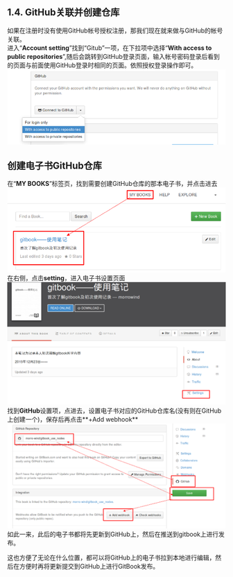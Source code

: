 ## **1.4. GitHub关联并创建仓库**
如果在注册时没有使用GitHub帐号授权注册，那我们现在就来做与GitHub的帐号关联。  
进入“**Account setting**”找到“Gitub”一项，在下拉项中选择“**With access to public repositories**”,随后会跳转到GitHub登录页面，输入帐号密码登录后看到的页面与前面使用GitHub登录时相同的页面。依照授权登录操作即可。  
![My_Ebook](1-14.png)  
## **创建电子书GitHub仓库**  
在“**MY BOOKS**”标签页，找到需要创建GitHub仓库的那本电子书，并点击进去  
![GitHub_Ebook](1-16.png)  
在右侧，点击**setting**，进入电子书设置页面  
![setting_Ebook](1-17.png)
找到**GitHub**设置项，点进去，设置电子书对应的GitHub仓库名(没有则在GitHub上创建一个)，保存后再点击**+Add webhook**  
![rep_Ebook](1-19.png)  
如此一来，此后的电子书都将先更新到GitHub上，然后在推送到gitbook上进行发布。

这也方便了无论在什么位置，都可以将GitHub上的电子书拉到本地进行编辑，然后在方便时再将更新提交到GitHub上进行GitBook发布。